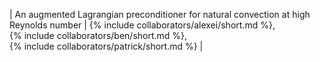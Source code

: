 | An augmented Lagrangian preconditioner for natural convection at high Reynolds number | {% include collaborators/alexei/short.md %}, <br> {% include collaborators/ben/short.md %}, <br> {% include collaborators/patrick/short.md %} |